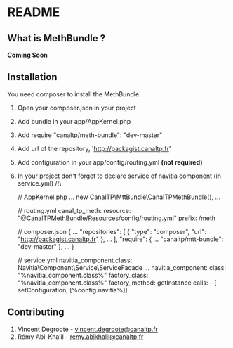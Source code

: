 README
======

What is MethBundle ?
-----------------------------

__Coming Soon__


Installation
-------------

You need composer to install the MethBundle.

1. Open your composer.json in your project
2. Add bundle in your app/AppKernel.php
3. Add require "canaltp/meth-bundle": "dev-master"
4. Add url of the repository, 'http://packagist.canaltp.fr'
5. Add configuration in your app/config/routing.yml __(not required)__
6. In your project don't forget to declare service of navitia component (in service.yml) /!\

    // AppKernel.php
    ...
    new CanalTP\MttBundle\CanalTPMethBundle(),
    ...

    // routing.yml
    canal_tp_meth:
        resource: "@CanalTPMethBundle/Resources/config/routing.yml"
        prefix:   /meth

    // composer.json
    {
        ...
        "repositories": [
            {
                "type": "composer",
                "url": "http://packagist.canaltp.fr"
            },
            ...
        ],
        "require": {
            ...
            "canaltp/mtt-bundle": "dev-master"
        },
        ...
    }

    // service.yml
    navitia_component.class: Navitia\Component\Service\ServiceFacade
    ...
    navitia_component:
        class:          "%navitia_component.class%"
        factory_class:  "%navitia_component.class%"
        factory_method: getInstance
        calls:
            - [ setConfiguration, [%config.navitia%]]

Contributing
-------------

1. Vincent Degroote - vincent.degroote@canaltp.fr
2. Rémy Abi-Khalil - remy.abikhalil@canaltp.fr
